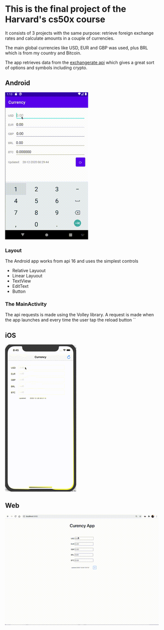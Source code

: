 # This is the final project of the Harvard's cs50x course

It consists of 3 projects with the same purpose: retrieve foreign exchange rates and calculate amounts in a couple of currencies.

The main global currencies like USD, EUR and GBP was used, plus BRL which is from my country and Bitcoin.

The app retrieves data from the [exchangerate api](exchangerate.host) which gives a great sort of options and symbols including crypto.

## Android

![android gif](https://raw.githubusercontent.com/mludovico/cs50x_final_project/master/media/android.gif)

### Layout

The Android app works from api 16 and uses the simplest controls

- Relative Layuout
- Linear Layuout
- TextView
- EditText
- Button

### The MainActivity

The api requests is made using the Volley library. A request is made when the app launches and every time the user tap the reload button ``

## iOS

![ios gif](https://raw.githubusercontent.com/mludovico/cs50x_final_project/master/media/ios.gif)

## Web

![web gif](https://raw.githubusercontent.com/mludovico/cs50x_final_project/master/media/web.gif)

